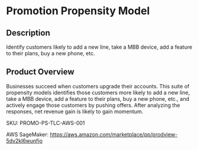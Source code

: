 # Promotion Propensity Model

## Description
Identify customers likely to add a new line, take a MBB device, add a feature to their plans, buy a new phone, etc.

## Product Overview
Businesses succeed when customers upgrade their accounts. This suite of propensity models identifies those customers more likely to add a new line, take a MBB device, add a feature to their plans, buy a new phone, etc., and actively engage those customers by pushing offers. After analyzing the responses, net revenue gain is likely to gain momentum.

SKU: PROMO-PS-TLC-AWS-001

AWS SageMaker: https://aws.amazon.com/marketplace/pp/prodview-5dv2kl6wunfjo
